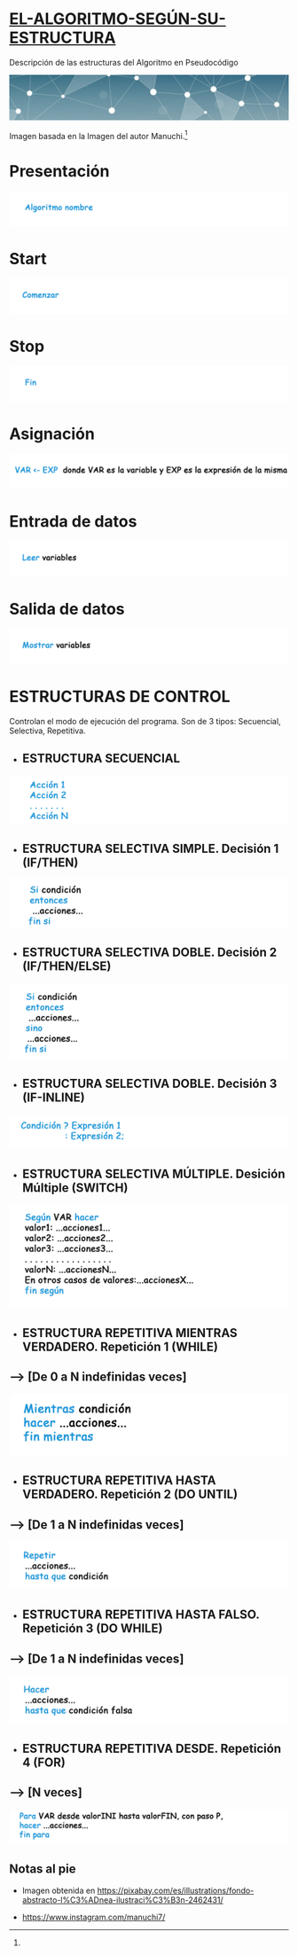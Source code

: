 # <ins>EL-ALGORITMO-SEGÚN-SU-ESTRUCTURA</ins>
Descripción de las estructuras del Algoritmo en Pseudocódigo

<img src="IMG/marco superior.jpg">

Imagen basada en la Imagen del autor Manuchi.[^1]

# Presentación    

<img src="IMG/Algoritmo nombre.png">

# Start     

<img src="IMG/Comenzar.png">

# Stop      

<img src="IMG/Fin.png">

# Asignación  

<img src="IMG/Asignacion.png">

# Entrada de datos     

<img src="IMG/Leer.png">

# Salida de datos      

<img src="IMG/Mostrar.png">

# ESTRUCTURAS DE CONTROL

Controlan el modo de ejecución del programa. Son de 3 tipos: Secuencial, Selectiva, Repetitiva.

* ## ESTRUCTURA SECUENCIAL

<img src="IMG/Secuencial.png">

* ## ESTRUCTURA SELECTIVA SIMPLE. Decisión 1 (IF/THEN)

<img src="IMG/Decision 1.png">

* ## ESTRUCTURA SELECTIVA DOBLE. Decisión 2 (IF/THEN/ELSE)

<img src="IMG/Decision 2.png">

* ## ESTRUCTURA SELECTIVA DOBLE. Decisión 3 (IF-INLINE)

<img src="IMG/Decision if inline.png">

* ## ESTRUCTURA SELECTIVA MÚLTIPLE. Desición Múltiple (SWITCH)

<img src="IMG/Segun.png">
              
* ## ESTRUCTURA REPETITIVA MIENTRAS VERDADERO. Repetición 1 (WHILE)
## --> [De 0 a N indefinidas veces]

<img src="IMG/Repeticion 1.png">

* ## ESTRUCTURA REPETITIVA HASTA VERDADERO. Repetición 2 (DO UNTIL)
## --> [De 1 a N indefinidas veces]

<img src="IMG/Repeticion 2.png">

* ## ESTRUCTURA REPETITIVA HASTA FALSO. Repetición 3 (DO WHILE)
## --> [De 1 a N indefinidas veces]

<img src="IMG/Repeticion 3.png">

* ## ESTRUCTURA REPETITIVA DESDE. Repetición 4 (FOR)
## --> [N veces]

<img src="IMG/Repeticion 4.png">


## Notas al pie

[^1]:

* Imagen obtenida en https://pixabay.com/es/illustrations/fondo-abstracto-l%C3%ADnea-ilustraci%C3%B3n-2462431/

* https://www.instagram.com/manuchi7/
